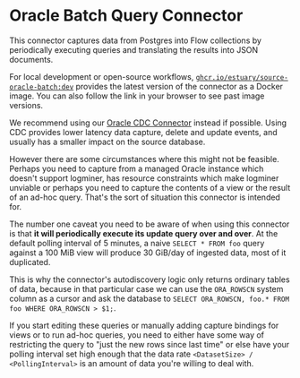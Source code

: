 # Oracle Batch Query Connector

This connector captures data from Postgres into Flow collections by periodically
executing queries and translating the results into JSON documents.

For local development or open-source workflows, [`ghcr.io/estuary/source-oracle-batch:dev`](https://ghcr.io/estuary/source-oracle-batch:dev) provides the latest version of the connector as a Docker image. You can also follow the link in your browser to see past image versions.

We recommend using our [Oracle CDC Connector](http://go.estuary.dev/source-oracle) instead
if possible. Using CDC provides lower latency data capture, delete and update events, and usually
has a smaller impact on the source database.

However there are some circumstances where this might not be feasible. Perhaps you need
to capture from a managed Oracle instance which doesn't support logminer, has resource constraints
which make logminer unviable or perhaps you need to capture the contents of a view or the result of an ad-hoc query.
That's the sort of situation this connector is intended for.

The number one caveat you need to be aware of when using this connector is that **it will
periodically execute its update query over and over**. At the default polling interval of
5 minutes, a naive `SELECT * FROM foo` query against a 100 MiB view will produce 30 GiB/day
of ingested data, most of it duplicated.

This is why the connector's autodiscovery logic only returns ordinary tables of data, because
in that particular case we can use the `ORA_ROWSCN` system column as a cursor and ask the database
to `SELECT ORA_ROWSCN, foo.* FROM foo WHERE ORA_ROWSCN > $1;`.

If you start editing these queries or manually adding capture bindings for views or to run
ad-hoc queries, you need to either have some way of restricting the query to "just the new
rows since last time" or else have your polling interval set high enough that the data rate
`<DatasetSize> / <PollingInterval>` is an amount of data you're willing to deal with.
